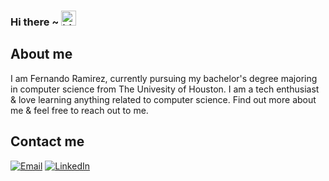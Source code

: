 
### Hi there ~ <img src="https://user-images.githubusercontent.com/1303154/88677602-1635ba80-d120-11ea-84d8-d263ba5fc3c0.gif" width="24px" alt="hi">

## About me

I am Fernando Ramirez, currently pursuing my bachelor's degree majoring in computer science from The Univesity of Houston. I am a tech enthusiast & love learning anything related to computer science. Find out more about me & feel free to reach out to me.

## Contact me

[![Email](https://img.shields.io/badge/Gmail-D14836?style=for-the-badge&logo=gmail&logoColor=white)](mailto:ramirez.fernando2003@gmail.com)
[![LinkedIn](https://img.shields.io/badge/LinkedIn-0077B5?style=for-the-badge&logo=linkedin&logoColor=white)](https://www.linkedin.com/in/fernandoramirez03/)

